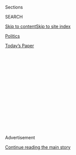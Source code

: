 <div id="app">

<div>

<div>

<div>

<div class="NYTAppHideMasthead css-1q2w90k e1suatyy0">

<div class="section css-ui9rw0 e1suatyy2">

<div class="css-eph4ug er09x8g0">

<div class="css-6n7j50">

</div>

<span class="css-1dv1kvn">Sections</span>

<div class="css-10488qs">

<span class="css-1dv1kvn">SEARCH</span>

</div>

[Skip to content](#site-content)[Skip to site
index](#site-index)

</div>

<div id="masthead-section-label" class="css-1wr3we4 eaxe0e00">

[Politics](https://www.nytimes.com/section/politics)

</div>

<div class="css-10698na e1huz5gh0">

</div>

</div>

<div id="masthead-bar-one" class="section hasLinks css-15hmgas e1csuq9d3">

<div class="css-uqyvli e1csuq9d0">

</div>

<div class="css-1uqjmks e1csuq9d1">

</div>

<div class="css-9e9ivx">

[](https://myaccount.nytimes.com/auth/login?response_type=cookie&client_id=vi)

</div>

<div class="css-1bvtpon e1csuq9d2">

[Today’s
Paper](https://www.nytimes.com/section/todayspaper)

</div>

</div>

</div>

</div>

<div data-aria-hidden="false">

<div id="site-content" data-role="main">

<div>

<div class="css-1aor85t" style="opacity:0.000000001;z-index:-1;visibility:hidden">

<div class="css-1hqnpie">

<div class="css-epjblv">

<span class="css-17xtcya">[Politics](/section/politics)</span><span class="css-x15j1o">|</span><span class="css-fwqvlz">With
Choice of Trade Negotiator, Trump Prepares to Confront Mexico and
China</span>

</div>

<div class="css-k008qs">

<div class="css-1iwv8en">

<span class="css-18z7m18"></span>

<div>

</div>

</div>

<span class="css-1n6z4y">https://nyti.ms/2hQddeU</span>

<div class="css-1705lsu">

<div class="css-4xjgmj">

<div class="css-4skfbu" data-role="toolbar" data-aria-label="Social Media Share buttons, Save button, and Comments Panel with current comment count" data-testid="share-tools">

  - 
  - 
  - 
  - 
    
    <div class="css-6n7j50">
    
    </div>

  - 
  - 

</div>

</div>

</div>

</div>

</div>

</div>

<div class="css-13pd83m">

</div>

<div id="top-wrapper" class="css-1sy8kpn">

<div id="top-slug" class="css-l9onyx">

Advertisement

</div>

[Continue reading the main
story](#after-top)

<div class="ad top-wrapper" style="text-align:center;height:100%;display:block;min-height:250px">

<div id="top" class="place-ad" data-position="top" data-size-key="top">

</div>

</div>

<div id="after-top">

</div>

</div>

<div id="sponsor-wrapper" class="css-1hyfx7x">

<div id="sponsor-slug" class="css-19vbshk">

Supported by

</div>

[Continue reading the main
story](#after-sponsor)

<div id="sponsor" class="ad sponsor-wrapper" style="text-align:center;height:100%;display:block">

</div>

<div id="after-sponsor">

</div>

</div>

<div class="css-1vkm6nb ehdk2mb0">

# With Choice of Trade Negotiator, Trump Prepares to Confront Mexico and China

</div>

<div class="css-xt80pu e12qa4dv0">

<div class="css-18e8msd">

<div class="css-vp77d3 epjyd6m0">

<div class="css-1baulvz">

By [<span class="css-1baulvz last-byline" itemprop="name">Binyamin
Appelbaum</span>](http://www.nytimes.com/by/binyamin-appelbaum)

</div>

</div>

  - Jan. 3,
    2017

  - 
    
    <div class="css-4xjgmj">
    
    <div class="css-d8bdto" data-role="toolbar" data-aria-label="Social Media Share buttons, Save button, and Comments Panel with current comment count" data-testid="share-tools">
    
      - 
      - 
      - 
      - 
        
        <div class="css-6n7j50">
        
        </div>
    
      - 
      - 
    
    </div>
    
    </div>

</div>

</div>

<div class="section meteredContent css-1r7ky0e" name="articleBody" itemprop="articleBody">

<div class="css-1fanzo5 StoryBodyCompanionColumn">

<div class="css-53u6y8">

WASHINGTON — President-elect Donald J. Trump on Tuesday named as his
chief trade negotiator a Washington lawyer who has long advocated
protectionist policies, the latest sign that Mr. Trump intends to
fulfill his campaign promise to get tough with China, Mexico and other
trading partners.

Mr. Trump also renewed his episodic campaign to persuade American
companies to expand domestic manufacturing, criticizing General Motors
[via Twitter on Tuesday
morning](https://twitter.com/realDonaldTrump/status/816260343391514624)
for making in Mexico some of the Chevrolet Cruze hatchbacks it sells
domestically. Hours later, Mr. Trump claimed credit after Ford said [it
would expand vehicle production in Flat Rock,
Mich](http://www.nytimes.com/2017/01/03/business/ford-general-motors-trump.html?hp&action=click&pgtype=Homepage&clickSource=story-heading&module=first-column-region&region=top-news&WT.nav=top-news).

The choice of Robert Lighthizer (pronounced LIGHT-hi-zer) to be the
United States’ trade representative nearly completes Mr. Trump’s
selection of top economic advisers and, taken together with the
president-elect’s running commentary on Twitter, underscores Mr. Trump’s
focus on making things in America. That is causing unease among some
Republicans who regard Mr. Trump’s views on trade as [dangerously
retrograde](http://www.nytimes.com/2016/03/11/us/politics/-trade-donald-trump-breaks-200-years-economic-orthodoxy-mercantilism.html),
even as they embrace the bulk of his economic agenda.

Mainstream economists warn that protectionist policies like import taxes
could impose higher prices on consumers and slow economic growth.

</div>

</div>

<div class="css-1fanzo5 StoryBodyCompanionColumn">

<div class="css-53u6y8">

But some Democrats are signaling a readiness to support Mr. Trump. Nine
House Democrats held a news conference Tuesday with the A.F.L.-C.I.O.
president, [Richard
Trumka](https://www.nytimes.com/2016/12/27/opinion/dont-let-trump-speak-for-workers.html?_r=0),
to urge renegotiation of the North American Free Trade Agreement with
Mexico and Canada.

“We wanted him to know that we’ll work with him on doing that,” Mr.
Trumka said. “I don’t think he has enough Republican support to do it,
and rewriting the rules of trade is a necessary first step in righting
the economy for working people.”

Mr. Trump and his top advisers on trade, including Mr. Lighthizer, share
a view that the United States in recent decades prioritized the ideal of
free trade over its own self-interest. They argue that other countries
are undermining America’s industrial base by subsidizing their own
export industries while impeding American importers. They regard this
unfair competition as a key reason for the lackluster growth of the
economy.

In picking Mr. Lighthizer, who has spent much of the last few decades
representing American steel producers in their frequent litigation of
trade disputes, Mr. Trump is seeking to hire one of Washington’s top
trade lawyers to enforce international trade agreements more vigorously.
He must be confirmed by the Senate.

“He will do an amazing job helping turn around the failed trade policies
which have robbed so many Americans of prosperity,” Mr. Trump said in a
statement.

</div>

</div>

<div class="css-1fanzo5 StoryBodyCompanionColumn">

<div class="css-53u6y8">

Mainstream Republicans have sought common ground with Mr. Trump,
emphasizing, for example, the importance of enforcing trade rules, but
they have not abandoned the party’s longtime advocacy for trade. Senator
Orrin Hatch of Utah, the chairman of the Senate Finance Committee, which
will hold hearings on Mr. Lighthizer’s nomination, issued a cautiously
supportive statement Tuesday.

“As the world and our economic competitors move to expand their global
footprints, we can’t afford to be left behind in securing strong deals
that will increase our access to new markets for American-made products
and services,” Mr. Hatch said in a statement. “I look forward to a
vigorous discussion of Bob’s trade philosophy and priorities.”

Mr. Trump has named a number of advisers on trade, leaving some
ambiguity about the division of responsibilities. The president-elect
[named the economist Peter
Navarro](https://www.nytimes.com/2016/12/21/us/politics/peter-navarro-carl-icahn-trump-china-trade.html?_r=0),
an outspoken critic of China, to lead a new White House office
overseeing trade and industrial policy. Mr. Trump also said Wilbur Ross,
the billionaire investor and [choice for commerce
secretary](https://www.nytimes.com/2016/11/25/business/dealbook/wilbur-ross-commerce-secretary-donald-trump.html),
will play a key role. Mr. Lighthizer, however, is the only member of the
triumvirate with government experience.

“Those who say U.S.T.R. will be subordinated to other agencies are
mistaken,” said Alan Wolff, another former senior American trade
official who was the steel industry’s co-counsel on trade with Mr.
Lighthizer for nearly 20 years, citing Mr. Lighthizer’s encyclopedic
knowledge of trade law. “He’ll be a dominant figure on trade, in harmony
with Wilbur Ross and Navarro.”

</div>

</div>

<div class="css-79elbk" data-testid="photoviewer-wrapper">

<div class="css-z3e15g" data-testid="photoviewer-wrapper-hidden">

</div>

<div class="css-1a48zt4 ehw59r15" data-testid="photoviewer-children">

![<span class="css-16f3y1r e13ogyst0" data-aria-hidden="true">Robert
Lighthizer is Donald J. Trump’s pick to become the United States’ trade
representative.</span>](https://static01.nyt.com/images/2017/01/04/us/04Trade/04Trade-articleLarge.jpg?quality=75&auto=webp&disable=upscale)

</div>

</div>

<div class="css-1fanzo5 StoryBodyCompanionColumn">

<div class="css-53u6y8">

There is also an ideological divide between the people Mr. Trump has
named to oversee trade policy and his broader circle of advisers, which
is populated by longstanding trade advocates like [Gary D.
Cohn](https://www.nytimes.com/2016/12/12/business/dealbook/goldman-sachs-gary-cohn.html),
the president of Goldman Sachs, who will lead the National Economic
Council; [Rex W.
Tillerson](https://www.nytimes.com/2016/12/12/us/politics/rex-tillerson-secretary-of-state-trump.html),
the chief executive of Exxon Mobil, tapped for secretary of state; and
Gov. Terry Branstad of Iowa, [Mr. Trump’s choice for ambassador to
China](http://www.nytimes.com/2016/12/07/us/politics/terry-branstad-china-ambassador-trump.html?_r=0).

Proponents of trade hope the broader circle, and congressional
Republicans, will exert a moderating influence.

</div>

</div>

<div class="css-1fanzo5 StoryBodyCompanionColumn">

<div class="css-53u6y8">

“You’re seeing a pretty clear indication that there will be a focus on
the enforcement of our trade agreements and on the letter of the law,”
said Scott Lincicome, an international trade lawyer at White & Case.
“But that doesn’t necessarily mean a significant turn toward
protectionism. Even free trade guys like me support enforcement.”

Trade opponents on the left and the right, meanwhile, are hoping Mr.
Trump means to break with several decades of pro-trade policy.

“There’s going to be a war within the Trump administration on where they
go with trade, and we’re hoping to energize the worker base he had to
make sure they go in the right direction to benefit the American
worker,” Mr. Trumka said.

Mr. Trump’s promise to immediately designate China as a currency
manipulator may offer an early test of the administration’s intentions.
Economists [see no evidence China is suppressing the value of its
currency](http://www.nytimes.com/2016/10/01/business/dealbook/china-trump-yuan-devaluation.html),
although it has done so in the past. Mr. Lincicome said officially
labeling China a currency manipulator despite the lack of recent
evidence would signal that the administration is taking a hard line on
trade issues.

A broader shift in trade policy would unfold more slowly. Mr. Trump has
promised to renegotiate Nafta; the original process took most of three
years. He has promised to pursue enforcement actions against other
nations, but it takes time to mount cases. He has threatened to impose
new tariffs on imports, but sweeping changes most likely would require
congressional legislation.

Mr. Trump already is seeking to exert influence by seizing the
presidential bullhorn.

“General Motors is sending Mexican made model of Chevy Cruze to U.S. car
dealers-tax free across border,” he wrote Tuesday on Twitter. “Make in
U.S.A. or pay big border tax\!”

General Motors announced in 2015 that it would make the Cruze in
Coahuila, Mexico. American manufacturers are moving small-car production
to Mexico to take advantage of lower labor costs and because of
declining domestic demand. They continue to build more expensive
vehicles in the United States.

</div>

</div>

<div class="css-1fanzo5 StoryBodyCompanionColumn">

<div class="css-53u6y8">

Ford’s announcement Tuesday does not reverse that trend. The carmaker
said it still planned to move production of the compact Ford Focus from
Michigan to Mexico. But it said it would invest in a different Michigan
plant to expand production of higher-priced vehicles, including its
F-150 pickup truck and the Mustang sports car, as well as a new
battery-powered sport utility vehicle.

“We are encouraged by the pro-growth policies that President-elect Trump
and the new Congress have indicated they will pursue,” said the
company’s chief executive, Mark Fields.

Mr. Lighthizer served as deputy United States trade representative in
the Ronald Reagan administration, when he was involved in pressing Japan
to reduce its restrictions on American imports and its subsidies for its
own exports. Mr. Trump has criticized China for similar practices,
setting the stage for a new round of confrontations.

Reagan is often remembered as an advocate for free trade, but his
administration in its early hours imposed a quota on Japanese auto
imports. It was the first in a long series of measures aimed at putting
pressure on the nation that was then regarded, like China in recent
years, as a threat to American prosperity.

“President Reagan’s pragmatism contrasted strongly with the utopian
dreams of free traders,” Mr. Lighthizer [wrote in a 2008
piece](http://www.nytimes.com/2008/03/06/opinion/06lighthizer.html)
criticizing Senator John McCain, Republican of Arizona, for embracing
“unbridled” free trade. Conservatives, he argued, “always understood
that trade policy was merely a tool for building a strong and
independent country with a prosperous middle class.”

</div>

</div>

</div>

<div>

</div>

<div>

</div>

<div>

</div>

<div>

<div id="bottom-wrapper" class="css-1ede5it">

<div id="bottom-slug" class="css-l9onyx">

Advertisement

</div>

[Continue reading the main
story](#after-bottom)

<div id="bottom" class="ad bottom-wrapper" style="text-align:center;height:100%;display:block;min-height:90px">

</div>

<div id="after-bottom">

</div>

</div>

</div>

</div>

</div>

## Site Index

<div>

</div>

## Site Information Navigation

  - [© <span>2020</span> <span>The New York Times
    Company</span>](https://help.nytimes.com/hc/en-us/articles/115014792127-Copyright-notice)

<!-- end list -->

  - [NYTCo](https://www.nytco.com/)
  - [Contact
    Us](https://help.nytimes.com/hc/en-us/articles/115015385887-Contact-Us)
  - [Work with us](https://www.nytco.com/careers/)
  - [Advertise](https://nytmediakit.com/)
  - [T Brand Studio](http://www.tbrandstudio.com/)
  - [Your Ad
    Choices](https://www.nytimes.com/privacy/cookie-policy#how-do-i-manage-trackers)
  - [Privacy](https://www.nytimes.com/privacy)
  - [Terms of
    Service](https://help.nytimes.com/hc/en-us/articles/115014893428-Terms-of-service)
  - [Terms of
    Sale](https://help.nytimes.com/hc/en-us/articles/115014893968-Terms-of-sale)
  - [Site
    Map](https://spiderbites.nytimes.com)
  - [Help](https://help.nytimes.com/hc/en-us)
  - [Subscriptions](https://www.nytimes.com/subscription?campaignId=37WXW)

</div>

</div>

</div>

</div>
